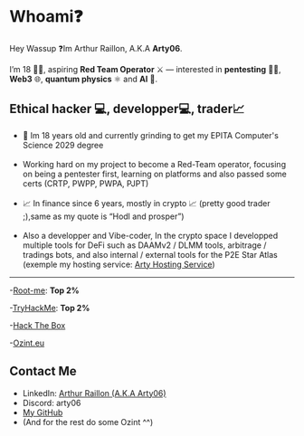 # Whoami❓

Hey Wassup ❓Im Arthur Raillon, A.K.A **Arty06**.

I’m 18 🧑‍🎓, aspiring **Red Team Operator** ⚔️ — interested in **pentesting** 🕵️‍♂️, **Web3** 🌐, **quantum physics** ⚛️ and **AI** 🤖.

## Ethical hacker 💻, developper💻, trader📈

- 🚀 Im 18 years old and currently grinding to get my EPITA Computer's Science 2029 degree<br><br>
- Working hard on my project to become a Red-Team operator, focusing on being a pentester first, learning on platforms and also passed some certs (CRTP, PWPP, PWPA, PJPT)<br><br>
- 📈 In finance since 6 years, mostly in crypto 📈 (pretty good trader ;),same as my quote is “Hodl and prosper”)<br><br>
- Also a developper and Vibe-coder, In the crypto space I developped multiple tools for DeFi such as DAAMv2 / DLMM tools, arbitrage / tradings bots, and also internal / external tools for the P2E Star Atlas (exemple my hosting service: [Arty Hosting Service](https://arty-hosting-service.vercel.app))


* * * 

-[Root-me](https://root-me.org/Arty06): **Top 2%**

-[TryHackMe](https://tryhackme.com/p/Arty06): **Top 2%**

-[Hack The Box](https://app.hackthebox.com/profile/1052974)

-[Ozint.eu](https://ozint.eu/ozinter/7907/)



## Contact Me

- LinkedIn: [Arthur Raillon (A.K.A Arty06)](https://www.linkedin.com/in/arthur-raillon-arty-b95b21256/)
- Discord: arty06
- [My GitHub](https://github.com/ArtyETH06)
- (And for the rest do some Ozint ^^)
